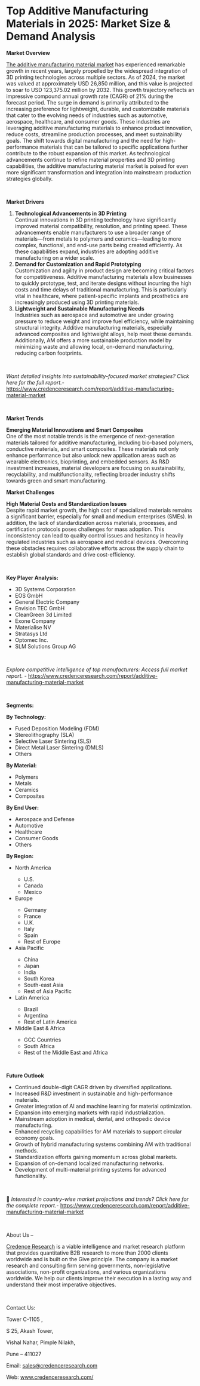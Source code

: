 # Top Additive Manufacturing Materials in 2025: Market Size & Demand Analysis


<p><strong>Market Overview</strong></p>
<p><a href="https://www.credenceresearch.com/report/additive-manufacturing-material-market">The additive manufacturing material market</a> has experienced remarkable growth in recent years, largely propelled by the widespread integration of 3D printing technologies across multiple sectors. As of 2024, the market was valued at approximately USD 26,850 million, and this value is projected to soar to USD 123,375.02 million by 2032. This growth trajectory reflects an impressive compound annual growth rate (CAGR) of 21% during the forecast period. The surge in demand is primarily attributed to the increasing preference for lightweight, durable, and customizable materials that cater to the evolving needs of industries such as automotive, aerospace, healthcare, and consumer goods. These industries are leveraging additive manufacturing materials to enhance product innovation, reduce costs, streamline production processes, and meet sustainability goals. The shift towards digital manufacturing and the need for high-performance materials that can be tailored to specific applications further contribute to the robust expansion of this market. As technological advancements continue to refine material properties and 3D printing capabilities, the additive manufacturing material market is poised for even more significant transformation and integration into mainstream production strategies globally.</p>
<p><strong>&nbsp;</strong></p>
<p><strong>Market Drivers</strong></p>
<ol>
<li><strong> Technological Advancements in 3D Printing</strong><br data-start="1407" data-end="1410" /> Continual innovations in 3D printing technology have significantly improved material compatibility, resolution, and printing speed. These advancements enable manufacturers to use a broader range of materials&mdash;from metals to polymers and ceramics&mdash;leading to more complex, functional, and end-use parts being created efficiently. As these capabilities expand, industries are adopting additive manufacturing on a wider scale.</li>
<li data-start="1833" data-end="2305"><strong data-start="1833" data-end="1886"> Demand for Customization and Rapid Prototyping</strong><br data-start="1886" data-end="1889" /> Customization and agility in product design are becoming critical factors for competitiveness. Additive manufacturing materials allow businesses to quickly prototype, test, and iterate designs without incurring the high costs and time delays of traditional manufacturing. This is particularly vital in healthcare, where patient-specific implants and prosthetics are increasingly produced using 3D printing materials.</li>
<li data-start="2307" data-end="2787"><strong data-start="2307" data-end="2361"> Lightweight and Sustainable Manufacturing Needs</strong><br data-start="2361" data-end="2364" /> Industries such as aerospace and automotive are under growing pressure to reduce weight and improve fuel efficiency, while maintaining structural integrity. Additive manufacturing materials, especially advanced composites and lightweight alloys, help meet these demands. Additionally, AM offers a more sustainable production model by minimizing waste and allowing local, on-demand manufacturing, reducing carbon footprints.</li>
</ol>
<p><strong>&nbsp;</strong></p>
<p><em>Want detailed insights into sustainability-focused market strategies? Click here for the full report.- </em><a href="https://www.credenceresearch.com/report/additive-manufacturing-material-market">https://www.credenceresearch.com/report/additive-manufacturing-material-market</a></p>
<p>&nbsp;</p>
<p><strong>Market Trends</strong></p>
<p><strong>Emerging Material Innovations and Smart Composites</strong><br /> One of the most notable trends is the emergence of next-generation materials tailored for additive manufacturing, including bio-based polymers, conductive materials, and smart composites. These materials not only enhance performance but also unlock new application areas such as wearable electronics, bioprinting, and embedded sensors. As R&amp;D investment increases, material developers are focusing on sustainability, recyclability, and multifunctionality, reflecting broader industry shifts towards green and smart manufacturing.</p>
<p><strong>Market Challenges</strong></p>
<p><strong>High Material Costs and Standardization Issues</strong><br data-start="3466" data-end="3469" /> Despite rapid market growth, the high cost of specialized materials remains a significant barrier, especially for small and medium enterprises (SMEs). In addition, the lack of standardization across materials, processes, and certification protocols poses challenges for mass adoption. This inconsistency can lead to quality control issues and hesitancy in heavily regulated industries such as aerospace and medical devices. Overcoming these obstacles requires collaborative efforts across the supply chain to establish global standards and drive cost-efficiency.</p>
<p><strong>&nbsp;</strong></p>
<p><strong>Key Player Analysis:</strong></p>
<ul>
<li>3D Systems Corporation</li>
<li>EOS GmbH</li>
<li>General Electric Company</li>
<li>Envision TEC GmbH</li>
<li>CleanGreen 3d Limited</li>
<li>Exone Company</li>
<li>Materialise NV</li>
<li>Stratasys Ltd</li>
<li>Optomec Inc.</li>
<li>SLM Solutions Group AG</li>
</ul>
<p>&nbsp;</p>
<p><em>Explore competitive intelligence of top manufacturers: Access full market report. - </em><a href="https://www.credenceresearch.com/report/additive-manufacturing-material-market">https://www.credenceresearch.com/report/additive-manufacturing-material-market</a></p>
<p>&nbsp;</p>
<p><strong>Segments:</strong></p>
<p><strong>By Technology:</strong></p>
<ul>
<li>Fused Deposition Modeling (FDM)</li>
<li>Stereolithography (SLA)</li>
<li>Selective Laser Sintering (SLS)</li>
<li>Direct Metal Laser Sintering (DMLS)</li>
<li>Others</li>
</ul>
<p><strong>By Material:</strong></p>
<ul>
<li>Polymers</li>
<li>Metals</li>
<li>Ceramics</li>
<li>Composites</li>
</ul>
<p><strong>By End User:</strong></p>
<ul>
<li>Aerospace and Defense</li>
<li>Automotive</li>
<li>Healthcare</li>
<li>Consumer Goods</li>
<li>Others</li>
</ul>
<p><strong>By Region:</strong></p>
<ul>
<li>North America</li>
<ul>
<li>U.S.</li>
<li>Canada</li>
<li>Mexico</li>
</ul>
<li>Europe</li>
<ul>
<li>Germany</li>
<li>France</li>
<li>U.K.</li>
<li>Italy</li>
<li>Spain</li>
<li>Rest of Europe</li>
</ul>
<li>Asia Pacific</li>
<ul>
<li>China</li>
<li>Japan</li>
<li>India</li>
<li>South Korea</li>
<li>South-east Asia</li>
<li>Rest of Asia Pacific</li>
</ul>
<li>Latin America</li>
<ul>
<li>Brazil</li>
<li>Argentina</li>
<li>Rest of Latin America</li>
</ul>
<li>Middle East &amp; Africa</li>
<ul>
<li>GCC Countries</li>
<li>South Africa</li>
<li>Rest of the Middle East and Africa</li>
</ul>
</ul>
<p>&nbsp;</p>
<p><strong>Future Outlook </strong></p>
<ul>
<li>Continued double-digit CAGR driven by diversified applications.</li>
<li>Increased R&amp;D investment in sustainable and high-performance materials.</li>
<li>Greater integration of AI and machine learning for material optimization.</li>
<li>Expansion into emerging markets with rapid industrialization.</li>
<li>Mainstream adoption in medical, dental, and orthopedic device manufacturing.</li>
<li>Enhanced recycling capabilities for AM materials to support circular economy goals.</li>
<li>Growth of hybrid manufacturing systems combining AM with traditional methods.</li>
<li>Standardization efforts gaining momentum across global markets.</li>
<li>Expansion of on-demand localized manufacturing networks.</li>
<li>Development of multi-material printing systems for advanced functionality.</li>
</ul>
<p><strong>&nbsp;</strong></p>
<p>📌 <em>Interested in country-wise market projections and trends? Click here for the complete report.- </em><a href="https://www.credenceresearch.com/report/additive-manufacturing-material-market">https://www.credenceresearch.com/report/additive-manufacturing-material-market</a></p>
<p>&nbsp;</p>
<p>About Us &ndash;</p>
<p><a href="https://www.credenceresearch.com/">Credence Research</a> is a viable intelligence and market research platform that provides quantitative B2B research to more than 2000 clients worldwide and is built on the Give principle. The company is a market research and consulting firm serving governments, non-legislative associations, non-profit organizations, and various organizations worldwide. We help our clients improve their execution in a lasting way and understand their most imperative objectives.</p>
<p>&nbsp;</p>
<p>Contact Us:</p>
<p>Tower C-1105 ,</p>
<p>S 25, Akash Tower,</p>
<p>Vishal Nahar, Pimple Nilakh,</p>
<p>Pune &ndash; 411027</p>
<p>Email: <a href="mailto:sales@credenceresearch.com">sales@credenceresearch.com</a></p>
<p>Web: <a href="http://www.credenceresearch.com/">www.credenceresearch.com/</a></p>
